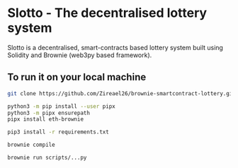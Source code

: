 # Slotto - The decentralised lottery system

Slotto is a decentralised, smart-contracts based lottery system built using Solidity and Brownie (web3py based framework).

## To run it on your local machine
```sh
git clone https://github.com/Zireael26/brownie-smartcontract-lottery.git
```
```sh
python3 -m pip install --user pipx
python3 -m pipx ensurepath
pipx install eth-brownie
```
```sh
pip3 install -r requirements.txt
```
```sh
brownie compile
```
```sh
brownie run scripts/...py
```